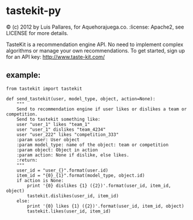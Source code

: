 # tastekit-py
:copyright: (c) 2012 by Luis Pallares, for Aquehorajuega.co.
:license: Apache2, see LICENSE for more details.

TasteKit is a recommendation engine API. No need to implement complex algorithms or manage your own recommendations.
To get started, sign up for an API key: http://www.taste-kit.com/

## example:

```
from tastekit import tastekit

def send_tastekit(user, model_type, object, action=None):
    """
    Send to recommendation engine if user likes or dislikes a team or competition.
    Send to tastekit something like:
    user "user_1" likes "team_1"
    user "user_1" dislikes "team_4234"
    user "user_222" likes "competition_333"
    :param user: User object
    :param model_type: name of the object: team or competition
    :param object: Object in action
    :param action: None if dislike, else likes.
    :return:
    """
    user_id = "user_{}".format(user.id)
    item_id = "{0}_{1}".format(model_type, object.id)
    if action is None:
        print '{0} dislikes {1} ({2})'.format(user_id, item_id, object)
        tastekit.dislikes(user_id, item_id)
    else:
        print '{0} likes {1} ({2})'.format(user_id, item_id, object)
        tastekit.likes(user_id, item_id)
```


